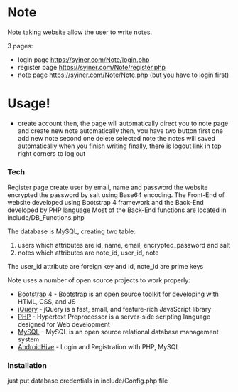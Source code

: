 # Note

Note taking website allow the user to write notes.

3 pages:
  - login page https://syiner.com/Note/login.php
  - register page https://syiner.com/Note/register.php
  - note page https://syiner.com/Note/Note.php (but you have to login first)

# Usage!

 - create account then, the page will automatically direct you to note page and create new note automatically then, you have two button first one add new note second one delete selected note the notes will saved automatically when you finish writing finally, there is logout link in top right corners to log out


### Tech

Register page create user by email, name and password the website encrypted the password by salt using Base64 encoding.
The Front-End of website developed using Bootstrap 4 framework and the Back-End developed by PHP language 
Most of the Back-End functions are located in include/DB_Functions.php

The database is MySQL, creating two table: 
1.	users which attributes are id, name, email, encrypted_password and salt 
2.	notes which attributes are note_id, user_id, note

The user_id attribute are foreign key and id, note_id are prime keys


Note uses a number of open source projects to work properly:

* [Bootstrap 4] - Bootstrap is an open source toolkit for developing with HTML, CSS, and JS
* [jQuery] - jQuery is a fast, small, and feature-rich JavaScript library
* [PHP] - Hypertext Preprocessor is a server-side scripting language designed for Web development
* [MySQL] - MySQL is an open source relational database management system
* [AndroidHive] - Login and Registration with PHP, MySQL

### Installation

just put database credentials in include/Config.php file

   [Bootstrap 4]: <https://getbootstrap.com/>
   [jQuery]: <http://jquery.com>
   [php]: <http://twitter.com/tjholowaychuk>
   [mysql]: <https://www.mysql.com/>
   [androidhive]: <https://www.androidhive.info/2012/01/android-login-and-registration-with-php-mysql-and-sqlite/>
   

